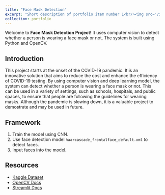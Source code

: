 ```yaml
---
title: "Face Mask Detection"
excerpt: "Short description of portfolio item number 1<br/><img src='/images/500x300.png'>"
collection: portfolio
---
```


Welcome to **Face Mask Detection Project**!
It uses computer vision to detect whether a person is wearing a face mask or not. The system is built using Python and OpenCV.

## Introduction

This project starts at the onset of the COVID-19 pandemic. It is an innovative solution that aims
to reduce the cost and enhance the efficiency of COVID-19 testing. By using computer vision and deep learning model,
the system can detect whether a person is wearing a face mask or not. This can be used in a variety of settings,
such as schools, hospitals, and public spaces, to ensure that people are following the guidelines for wearing masks.
Although the pandemic is slowing down, it is a valuable project to demostrate and may be used in future.

## Framework

1. Train the model using CNN.
2. Use face detection model `haarcascade_frontalface_default.xml` to detect faces.
3. Input faces into the model.

## Resources

- [Kaggle Dataset](https://www.kaggle.com/datasets/andrewmvd/face-mask-detection)
- [OpenCV Docs](https://docs.opencv.org/4.x/d6/d00/tutorial_py_root.html)
- [Streamlit Docs](https://docs.streamlit.io/)
